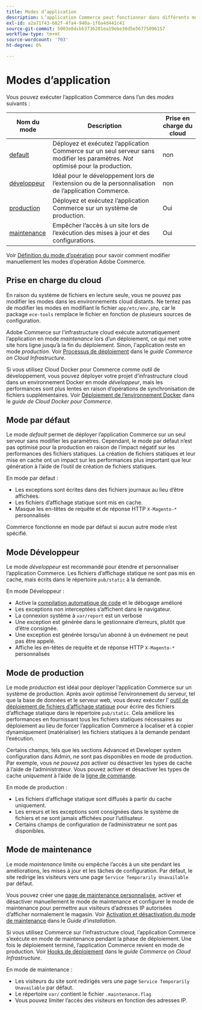 ```yaml
---
title: Modes d’application
description: L’application Commerce peut fonctionner dans différents modes selon vos besoins. Affichez la liste détaillée des modes d’application disponibles.
exl-id: a2a71f43-682f-4fa4-940a-1f6a4d441c41
source-git-commit: 5003e8dcbb3736201ea19ebe30d5e56775096157
workflow-type: tm+mt
source-wordcount: '703'
ht-degree: 0%

---
```


# Modes d’application

Vous pouvez exécuter l’application Commerce dans l’un des _modes_ suivants :

| Nom du mode | Description | Prise en charge du cloud |
| ------------------------ | ------------------- | ------------- |
| [default](#default-mode) | Déployez et exécutez l’application Commerce sur un seul serveur sans modifier les paramètres. _Not_ optimisé pour la production. | non |
| [développeur](#developer-mode) | Idéal pour le développement lors de l’extension ou de la personnalisation de l’application Commerce. | non |
| [production](#production-mode) | Déployez et exécutez l’application Commerce sur un système de production. | Oui |
| [maintenance](#maintenance-mode) | Empêcher l’accès à un site lors de l’exécution des mises à jour et des configurations. | Oui |

Voir [Définition du mode d’opération](../cli/set-mode.md) pour savoir comment modifier manuellement les modes d’opération Adobe Commerce.

## Prise en charge du cloud

En raison du système de fichiers en lecture seule, vous ne pouvez pas modifier les modes dans les environnements cloud distants. Ne tentez pas de modifier les modes en modifiant le fichier `app/etc/env.php`, car le package `ece-tools` remplace le fichier en fonction de plusieurs sources de configuration.

Adobe Commerce sur l’infrastructure cloud exécute automatiquement l’application en mode _maintenance_ lors d’un déploiement, ce qui met votre site hors ligne jusqu’à la fin du déploiement. Sinon, l&#39;application reste en mode _production_. Voir [Processus de déploiement](https://experienceleague.adobe.com/docs/commerce-cloud-service/user-guide/develop/deploy/process.html#deploy-phase) dans le _guide Commerce on Cloud Infrastructure_.

Si vous utilisez Cloud Docker pour Commerce comme outil de développement, vous pouvez déployer votre projet d’infrastructure cloud dans un environnement Docker en mode _développeur_, mais les performances sont plus lentes en raison d’opérations de synchronisation de fichiers supplémentaires. Voir [Déploiement de l’environnement Docker](https://developer.adobe.com/commerce/cloud-tools/docker/deploy/#launch-mode) dans le _guide de Cloud Docker pour Commerce_.

## Mode par défaut

Le mode _default_ permet de déployer l’application Commerce sur un seul serveur sans modifier les paramètres. Cependant, le mode par défaut n’est pas optimisé pour la production en raison de l’impact négatif sur les performances des fichiers statiques. La création de fichiers statiques et leur mise en cache ont un impact sur les performances plus important que leur génération à l’aide de l’outil de création de fichiers statiques.

En mode par défaut :

- Les exceptions sont écrites dans des fichiers journaux au lieu d’être affichées.
- Les fichiers d’affichage statique sont mis en cache.
- Masque les en-têtes de requête et de réponse HTTP `X-Magento-*` personnalisés

Commerce fonctionne en mode par défaut si aucun autre mode n’est spécifié.

## Mode Développeur

Le mode _développeur_ est recommandé pour étendre et personnaliser l’application Commerce. Les fichiers d’affichage statique ne sont pas mis en cache, mais écrits dans le répertoire `pub/static` à la demande.

En mode Développeur :

- Active la [compilation automatique de code](../cli/code-compiler.md) et le débogage amélioré
- Les exceptions non interceptées s’affichent dans le navigateur.
- La connexion système à `var/report` est un verbose
- Une exception est générée dans le gestionnaire d’erreurs, plutôt que d’être consignée.
- Une exception est générée lorsqu’un abonné à un événement ne peut pas être appelé.
- Affiche les en-têtes de requête et de réponse HTTP `X-Magento-*` personnalisés

## Mode de production

Le mode _production_ est idéal pour déployer l’application Commerce sur un système de production. Après avoir optimisé l’environnement du serveur, tel que la base de données et le serveur web, vous devez exécuter l’ [ outil de déploiement de fichiers d’affichage statique](../cli/static-view-file-deployment.md) pour écrire des fichiers d’affichage statique dans le répertoire `pub/static`. Cela améliore les performances en fournissant tous les fichiers statiques nécessaires au déploiement au lieu de forcer l’application Commerce à localiser et à copier dynamiquement (matérialiser) les fichiers statiques à la demande pendant l’exécution.

Certains champs, tels que les sections Advanced et Developer system configuration dans Admin, ne sont pas disponibles en mode de production. Par exemple, vous _ne pouvez pas_ activer ou désactiver les types de cache à l’aide de l’administrateur. Vous pouvez activer et désactiver les types de cache _uniquement_ à l’aide de la [ligne de commande](../cli/manage-cache.md#config-cli-subcommands-cache-en).

En mode de production :

- Les fichiers d’affichage statique sont diffusés à partir du cache uniquement.
- Les erreurs et les exceptions sont consignées dans le système de fichiers et ne sont jamais affichées pour l’utilisateur.
- Certains champs de configuration de l’administrateur ne sont pas disponibles.

## Mode de maintenance

Le mode _maintenance_ limite ou empêche l’accès à un site pendant les améliorations, les mises à jour et les tâches de configuration. Par défaut, le site redirige les visiteurs vers une page `Service Temporarily Unavailable` par défaut.

Vous pouvez créer une [page de maintenance personnalisée](../../upgrade/troubleshooting/maintenance-mode-options.md), activer et désactiver manuellement le mode de maintenance et configurer le mode de maintenance pour permettre aux visiteurs d’adresses IP autorisées d’afficher normalement le magasin. Voir [Activation et désactivation du mode de maintenance](../../installation/tutorials/maintenance-mode.md) dans le _Guide d&#39;installation_.

Si vous utilisez Commerce sur l’infrastructure cloud, l’application Commerce s’exécute en mode de maintenance pendant la phase de déploiement. Une fois le déploiement terminé, l’application Commerce revient en mode de production. Voir [Hooks de déploiement](https://experienceleague.adobe.com/docs/commerce-cloud-service/user-guide/develop/deploy/best-practices.html#phase-5%3A-deployment-hooks) dans le _guide Commerce on Cloud Infrastructure_.

En mode de maintenance :

- Les visiteurs du site sont redirigés vers une page `Service Temporarily Unavailable` par défaut.
- Le répertoire `var/` contient le fichier `.maintenance.flag`
- Vous pouvez limiter l’accès des visiteurs en fonction des adresses IP.

